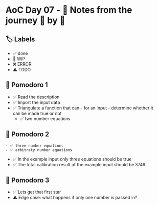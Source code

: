 # AoC Day 07 - 📝 Notes from the journey 🍅 by 🍅

## 🏷️ Labels

- ✅ done
- 🚧 WIP
- ❌ ERROR
- ⚠️ TODO

## 🍅 Pomodoro 1
- ✅ Read the description
- ✅ Import the input data
- ✅ Triangulate a function that can - for an input - determine whether it can be made true or not
    - ✅ two number equations
    
## 🍅 Pomodoro 2
    - ✅ three number equations
    - ✅ arbitraty number equations
- ✅ In the example input only three equations should be true
- ✅ The total calibration result of the example input should be 3749

## 🍅 Pomodoro 3
- ✅ Lets get that first star
- ⚠️ Edge case: what happens if only one number is passed in?
